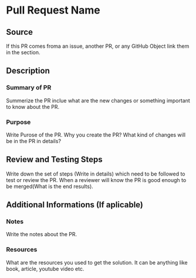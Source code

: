 # Pull Request Name


## Source 

If this PR comes froma an issue, another PR, or any GitHub Object link them in the section.

## Description 

### Summary of PR 

Summerize the PR inclue what are the new changes or something important to know about the PR.

### Purpose 

Write Purose of the PR. Why you create the PR? What kind of changes will be in the PR in details? 

## Review and Testing Steps

Write down the set of steps (Write in details) which need to be followed to test or review the PR. 
When a reviewer will know the PR is good enough to be merged(What is the end results).

## Additional Informations (If aplicable)

### Notes
Write the notes about the PR.

### Resources 
What are the resources you used to get the solution. It can be anything like book, article, youtube video etc.


